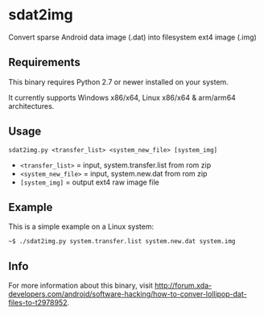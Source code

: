 # sdat2img
Convert sparse Android data image (.dat) into filesystem ext4 image (.img)



## Requirements
This binary requires Python 2.7 or newer installed on your system.

It currently supports Windows x86/x64, Linux x86/x64 & arm/arm64 architectures.



## Usage
```
sdat2img.py <transfer_list> <system_new_file> [system_img]
```
- `<transfer_list>` = input, system.transfer.list from rom zip
- `<system_new_file>` = input, system.new.dat from rom zip
- `[system_img]` = output ext4 raw image file



## Example
This is a simple example on a Linux system: 
```
~$ ./sdat2img.py system.transfer.list system.new.dat system.img
```



## Info
For more information about this binary, visit http://forum.xda-developers.com/android/software-hacking/how-to-conver-lollipop-dat-files-to-t2978952.
